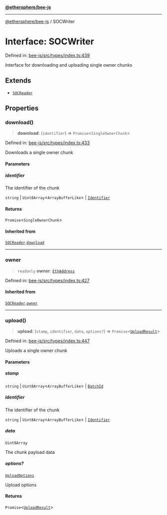 [**@ethersphere/bee-js**](../Overview.md)

***

[@ethersphere/bee-js](../Overview.md) / SOCWriter

# Interface: SOCWriter

Defined in: [bee-js/src/types/index.ts:439](https://github.com/ethersphere/bee-js/blob/3abbe2b1b264d6b586511a56e93badb2236bd09d/src/types/index.ts#L439)

Interface for downloading and uploading single owner chunks

## Extends

- [`SOCReader`](SOCReader.md)

## Properties

### download()

> **download**: (`identifier`) => `Promise`\<`SingleOwnerChunk`\>

Defined in: [bee-js/src/types/index.ts:433](https://github.com/ethersphere/bee-js/blob/3abbe2b1b264d6b586511a56e93badb2236bd09d/src/types/index.ts#L433)

Downloads a single owner chunk

#### Parameters

##### identifier

The identifier of the chunk

`string` | `Uint8Array`\<`ArrayBufferLike`\> | [`Identifier`](../classes/Identifier.md)

#### Returns

`Promise`\<`SingleOwnerChunk`\>

#### Inherited from

[`SOCReader`](SOCReader.md).[`download`](SOCReader.md#download)

***

### owner

> `readonly` **owner**: [`EthAddress`](../classes/EthAddress.md)

Defined in: [bee-js/src/types/index.ts:427](https://github.com/ethersphere/bee-js/blob/3abbe2b1b264d6b586511a56e93badb2236bd09d/src/types/index.ts#L427)

#### Inherited from

[`SOCReader`](SOCReader.md).[`owner`](SOCReader.md#owner)

***

### upload()

> **upload**: (`stamp`, `identifier`, `data`, `options?`) => `Promise`\<[`UploadResult`](UploadResult.md)\>

Defined in: [bee-js/src/types/index.ts:447](https://github.com/ethersphere/bee-js/blob/3abbe2b1b264d6b586511a56e93badb2236bd09d/src/types/index.ts#L447)

Uploads a single owner chunk

#### Parameters

##### stamp

`string` | `Uint8Array`\<`ArrayBufferLike`\> | [`BatchId`](../classes/BatchId.md)

##### identifier

The identifier of the chunk

`string` | `Uint8Array`\<`ArrayBufferLike`\> | [`Identifier`](../classes/Identifier.md)

##### data

`Uint8Array`

The chunk payload data

##### options?

[`UploadOptions`](UploadOptions.md)

Upload options

#### Returns

`Promise`\<[`UploadResult`](UploadResult.md)\>
